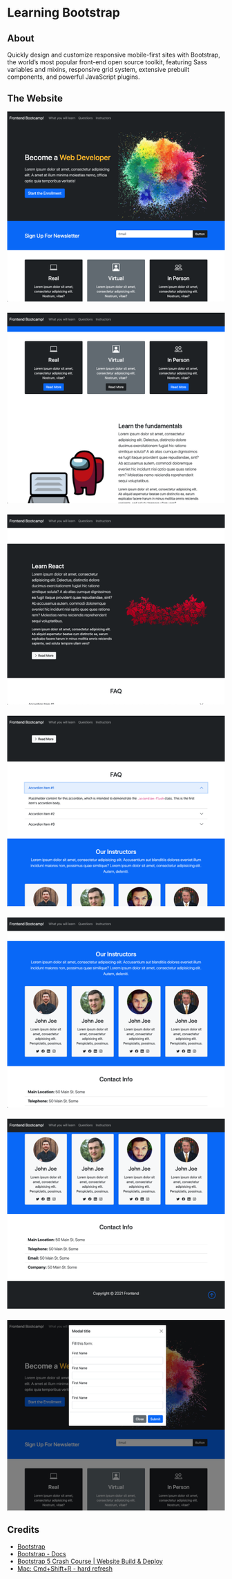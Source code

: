 # Learning Bootstrap

## About

Quickly design and customize responsive mobile-first sites with Bootstrap, the world’s most popular front-end open source toolkit, featuring Sass variables and mixins, responsive grid system, extensive prebuilt components, and powerful JavaScript plugins.

## The Website

![](static/img/s1.png)
###
![](static/img/s2.png)
###
![](static/img/s3.png)
###
![](static/img/s4.png)
###
![](static/img/s5.png)
###
![](static/img/s6.png)
###
![](static/img/s7.png)


## Credits

- [Bootstrap](https://getbootstrap.com/)
- [Bootstrap - Docs](https://getbootstrap.com/docs/5.0/getting-started/introduction/)
- [Bootstrap 5 Crash Course | Website Build & Deploy](https://www.youtube.com/watch?v=4sosXZsdy-s&ab_channel=TraversyMedia)
- [Mac: Cmd+Shift+R - hard refresh](https://stackoverflow.com/questions/41144565/flask-does-not-see-change-in-js-file)















